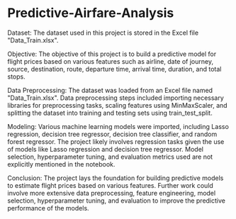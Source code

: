 # Predictive-Airfare-Analysis

Dataset:
The dataset used in this project is stored in the Excel file "Data_Train.xlsx".

Objective:
The objective of this project is to build a predictive model for flight prices based on various features such as airline, date of journey, source, destination, route, departure time, arrival time, duration, and total stops.

Data Preprocessing:
The dataset was loaded from an Excel file named "Data_Train.xlsx".
Data preprocessing steps included importing necessary libraries for preprocessing tasks, scaling features using MinMaxScaler, and splitting the dataset into training and testing sets using train_test_split.

Modeling:
Various machine learning models were imported, including Lasso regression, decision tree regressor, decision tree classifier, and random forest regressor.
The project likely involves regression tasks given the use of models like Lasso regression and decision tree regressor.
Model selection, hyperparameter tuning, and evaluation metrics used are not explicitly mentioned in the notebook.

Conclusion:
The project lays the foundation for building predictive models to estimate flight prices based on various features. Further work could involve more extensive data preprocessing, feature engineering, model selection, hyperparameter tuning, and evaluation to improve the predictive performance of the models.
